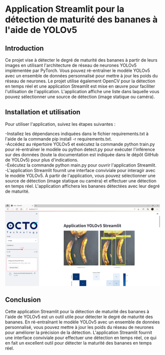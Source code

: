 <h1>Application Streamlit pour la détection de maturité des bananes à l'aide de YOLOv5</h1>

<h2>Introduction</h2>

Ce projet vise à détecter le degré de maturité des bananes à partir de leurs images en utilisant l'architecture de réseau de neurones YOLOv5 implémentée par PyTorch. Vous pouvez ré-entraîner le modèle YOLOv5 avec un ensemble de données personnalisé pour mettre à jour les poids du réseau de neurones. Le projet utilise également OpenCV pour la détection en temps réel et une application Streamlit est mise en œuvre pour faciliter l'utilisation de l'application. L'application affiche une liste dans laquelle vous pouvez sélectionner une source de détection (image statique ou caméra).

<h2>Installation et utilisation</h2>
Pour utiliser l'application, suivez les étapes suivantes :

-Installez les dépendances indiquées dans le fichier requirements.txt à l'aide de la commande pip install -r requirements.txt.<br>
-Accédez au répertoire YOLOv5 et exécutez la commande python train.py pour ré-entraîner le modèle ou python detect.py pour exécuter l'inférence sur des données (toute la documentation est indiquée dans le dépôt GitHub de YOLOv5) pour plus d'indications.<br>
-Exécutez la commande python main.py pour ouvrir l'application Streamlit.<br>
-L'application Streamlit fournit une interface conviviale pour interagir avec le modèle YOLOv5. À partir de l'application, vous pouvez sélectionner une source de détection (image statique ou caméra) et effectuer une détection en temps réel. L'application affichera les bananes détectées avec leur degré de maturité.<br><br><br>
<img src="https://github.com/Ismaillbazri/Yolov5-banana-ripness-detection-Streamlit-application/blob/main/image.png?raw=true" width="600" >

<h2>Conclusion</h2>

Cette application Streamlit pour la détection de maturité des bananes à l'aide de YOLOv5 est un outil utile pour détecter le degré de maturité des bananes. En ré-entraînant le modèle YOLOv5 avec un ensemble de données personnalisé, vous pouvez mettre à jour les poids du réseau de neurones pour améliorer la précision de la détection. L'application Streamlit fournit une interface conviviale pour effectuer une détection en temps réel, ce qui en fait un excellent outil pour détecter la maturité des bananes en temps réel.
